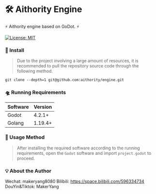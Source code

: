 # 🛠️ Aithority Engine

⚡ Aithority engine based on GoDot. ⚡

[![License: MIT](https://img.shields.io/badge/License-MIT-yellow.svg)](https://opensource.org/licenses/MIT)


### 🔦 Install

> Due to the project involving a large amount of resources, it is recommended to pull the repository source code through the following method.

```shell
git clone --depth=1 git@github.com:aithority/engine.git
```

### 🛸 Running Requirements

| Software | Version |
| - | - |
| Godot | 4.2.1+ |
| Golang | 1.19.4+ |

### 🚀 Usage Method

> After installing the required software according to the running requirements, open the `Godot` software and import `project.godot` to proceed.

### 💡 About the Author

Wechat: makeryang8080
Bilibili: https://space.bilibili.com/596334734
DouYin&Tiktok: MakerYang